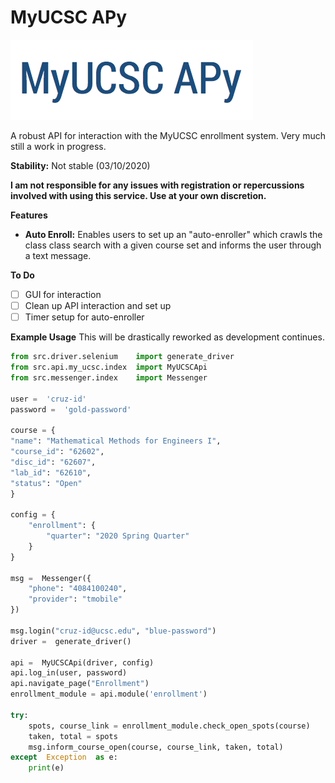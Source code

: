 # MyUCSC APy

![logo photo](./src/assets/images/logo.png)

A robust API for interaction with the MyUCSC enrollment system. 
Very much still a work in progress.

**Stability:** Not stable (03/10/2020)

**I am not responsible for any issues with registration or repercussions involved with using this service. Use at your own discretion.**

**Features**

 - **Auto Enroll:** Enables users to set up an "auto-enroller" which crawls the class class search with a given course set and informs the user through a text message. 

**To Do**

 - [ ] GUI for interaction
 - [ ] Clean up API interaction and set up
 - [ ] Timer setup for auto-enroller

**Example Usage**
This will be drastically reworked as development continues.
```python
from src.driver.selenium 	import generate_driver
from src.api.my_ucsc.index 	import MyUCSCApi
from src.messenger.index 	import Messenger

user =  'cruz-id'
password =  'gold-password'

course = {
"name": "Mathematical Methods for Engineers I",
"course_id": "62602",
"disc_id": "62607",
"lab_id": "62610",
"status": "Open"
}

config = {
	"enrollment": {
		"quarter": "2020 Spring Quarter"
	}
}

msg =  Messenger({
	"phone": "4084100240",
	"provider": "tmobile"
})

msg.login("cruz-id@ucsc.edu", "blue-password")
driver =  generate_driver()

api =  MyUCSCApi(driver, config)
api.log_in(user, password)
api.navigate_page("Enrollment")
enrollment_module = api.module('enrollment')

try:
	spots, course_link = enrollment_module.check_open_spots(course)
	taken, total = spots
	msg.inform_course_open(course, course_link, taken, total)
except  Exception  as e:
	print(e)
```
